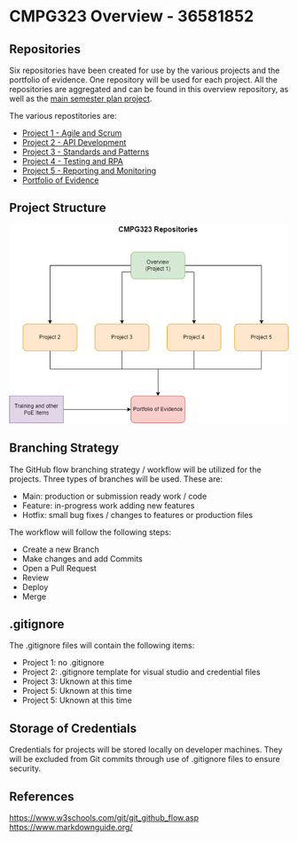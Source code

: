 # CMPG323 Overview - 36581852

## Repositories

Six repositories have been created for use by the various projects and the portfolio of evidence. One repository will be used for each project. All the repositories are aggregated and can be found in this overview repository, as well as the [main semester plan project](https://github.com/users/Tanaille/projects/1).

The various repostitories are:

- [Project 1 - Agile and Scrum](https://github.com/Tanaille/CMPG-323-Overview---36581852)
- [Project 2 - API Development](https://github.com/Tanaille/CMPG323-Project-2---36581852)
- [Project 3 - Standards and Patterns](https://github.com/Tanaille/CMPG323-Project-3---36581852)
- [Project 4 - Testing and RPA](https://github.com/Tanaille/CMPG323-Project-4---36581852)
- [Project 5 - Reporting and Monitoring](https://github.com/Tanaille/CMPG323-Project-5---36581852)
- [Portfolio of Evidence](https://github.com/Tanaille/CMPG323-Portfolio-of-Evidence---36581852)

## Project Structure

<p align="center">
  <img src="https://github.com/Tanaille/CMPG-323-Overview---36581852/blob/main/Assets/Repo%20Structure.png"/>
</p>

## Branching Strategy

The GitHub flow branching strategy / workflow will be utilized for the projects. Three types of branches will be used. These are:

- Main: production or submission ready work / code
- Feature: in-progress work adding new features
- Hotfix: small bug fixes / changes to features or production files

The workflow will follow the following steps:
- Create a new Branch
- Make changes and add Commits
- Open a Pull Request
- Review
- Deploy
- Merge

## .gitignore

The .gitignore files will contain the following items:

- Project 1: no .gitignore
- Project 2: .gitignore template for visual studio and credential files
- Project 3: Uknown at this time
- Project 5: Uknown at this time
- Project 5: Uknown at this time

## Storage of Credentials

Credentials for projects will be stored locally on developer machines. They will be excluded from Git commits through use of .gitignore files to ensure security.

## References

https://www.w3schools.com/git/git_github_flow.asp <br>
https://www.markdownguide.org/
